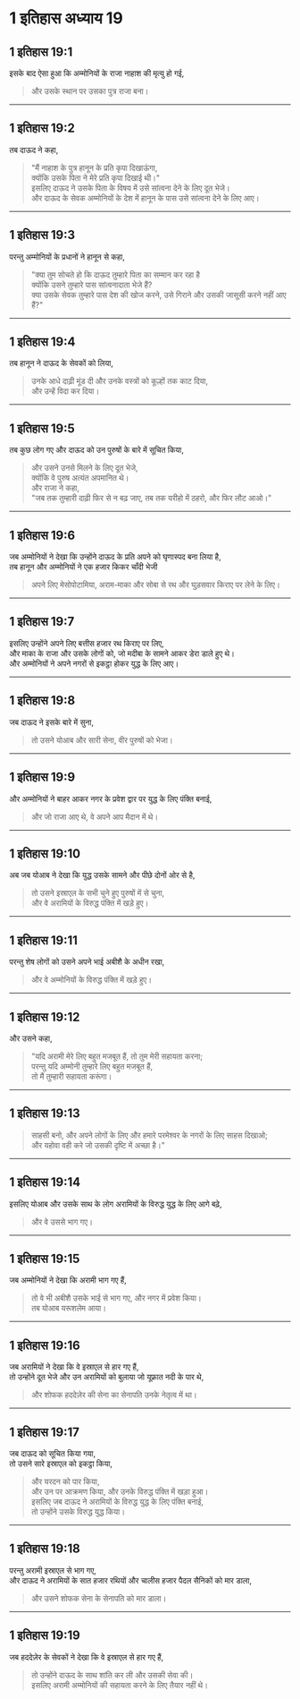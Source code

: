 # 1 इतिहास अध्याय 19

## 1 इतिहास 19:1

इसके बाद ऐसा हुआ कि अम्मोनियों के राजा नाहाश की मृत्यु हो गई,

> और उसके स्थान पर उसका पुत्र राजा बना।

---

## 1 इतिहास 19:2

तब दाऊद ने कहा,

> "मैं नाहाश के पुत्र हानून के प्रति कृपा दिखाऊंगा,  
> क्योंकि उसके पिता ने मेरे प्रति कृपा दिखाई थी।"  
> इसलिए दाऊद ने उसके पिता के विषय में उसे सांत्वना देने के लिए दूत भेजे।  
> और दाऊद के सेवक अम्मोनियों के देश में हानून के पास उसे सांत्वना देने के लिए आए।

---

## 1 इतिहास 19:3

परन्तु अम्मोनियों के प्रधानों ने हानून से कहा,

> "क्या तुम सोचते हो कि दाऊद तुम्हारे पिता का सम्मान कर रहा है  
> क्योंकि उसने तुम्हारे पास सांत्वनादाता भेजे हैं?  
> क्या उसके सेवक तुम्हारे पास देश की खोज करने, उसे गिराने और उसकी जासूसी करने नहीं आए हैं?"

---

## 1 इतिहास 19:4

तब हानून ने दाऊद के सेवकों को लिया,

> उनके आधे दाढ़ी मूंड दी और उनके वस्त्रों को कूल्हों तक काट दिया,  
> और उन्हें विदा कर दिया।

---

## 1 इतिहास 19:5

तब कुछ लोग गए और दाऊद को उन पुरुषों के बारे में सूचित किया,

> और उसने उनसे मिलने के लिए दूत भेजे,  
> क्योंकि वे पुरुष अत्यंत अपमानित थे।  
> और राजा ने कहा,  
> "जब तक तुम्हारी दाढ़ी फिर से न बढ़ जाए, तब तक यरीहो में ठहरो, और फिर लौट आओ।"

---

## 1 इतिहास 19:6

जब अम्मोनियों ने देखा कि उन्होंने दाऊद के प्रति अपने को घृणास्पद बना लिया है,  
तब हानून और अम्मोनियों ने एक हजार किकर चाँदी भेजी

> अपने लिए मेसोपोटामिया, अराम-माका और सोबा से रथ और घुड़सवार किराए पर लेने के लिए।

---

## 1 इतिहास 19:7

इसलिए उन्होंने अपने लिए बत्तीस हजार रथ किराए पर लिए,  
और माका के राजा और उसके लोगों को, जो मदीबा के सामने आकर डेरा डाले हुए थे।  
और अम्मोनियों ने अपने नगरों से इकट्ठा होकर युद्ध के लिए आए।

---

## 1 इतिहास 19:8

जब दाऊद ने इसके बारे में सुना,

> तो उसने योआब और सारी सेना, वीर पुरुषों को भेजा।

---

## 1 इतिहास 19:9

और अम्मोनियों ने बाहर आकर नगर के प्रवेश द्वार पर युद्ध के लिए पंक्ति बनाई,

> और जो राजा आए थे, वे अपने आप मैदान में थे।

---

## 1 इतिहास 19:10

अब जब योआब ने देखा कि युद्ध उसके सामने और पीछे दोनों ओर से है,

> तो उसने इस्राएल के सभी चुने हुए पुरुषों में से चुना,  
> और वे अरामियों के विरुद्ध पंक्ति में खड़े हुए।

---

## 1 इतिहास 19:11

परन्तु शेष लोगों को उसने अपने भाई अबीशै के अधीन रखा,

> और वे अम्मोनियों के विरुद्ध पंक्ति में खड़े हुए।

---

## 1 इतिहास 19:12

और उसने कहा,

> "यदि अरामी मेरे लिए बहुत मजबूत हैं, तो तुम मेरी सहायता करना;  
> परन्तु यदि अम्मोनी तुम्हारे लिए बहुत मजबूत हैं,  
> तो मैं तुम्हारी सहायता करूंगा।

---

## 1 इतिहास 19:13

> साहसी बनो, और अपने लोगों के लिए और हमारे परमेश्वर के नगरों के लिए साहस दिखाओ;  
> और यहोवा वही करे जो उसकी दृष्टि में अच्छा है।"

---

## 1 इतिहास 19:14

इसलिए योआब और उसके साथ के लोग अरामियों के विरुद्ध युद्ध के लिए आगे बढ़े,

> और वे उससे भाग गए।

---

## 1 इतिहास 19:15

जब अम्मोनियों ने देखा कि अरामी भाग गए हैं,

> तो वे भी अबीशै उसके भाई से भाग गए, और नगर में प्रवेश किया।  
> तब योआब यरूशलेम आया।

---

## 1 इतिहास 19:16

जब अरामियों ने देखा कि वे इस्राएल से हार गए हैं,  
तो उन्होंने दूत भेजे और उन अरामियों को बुलाया जो यूफ्रात नदी के पार थे,

> और शोफक हददेज़ेर की सेना का सेनापति उनके नेतृत्व में था।

---

## 1 इतिहास 19:17

जब दाऊद को सूचित किया गया,  
तो उसने सारे इस्राएल को इकट्ठा किया,

> और यरदन को पार किया,  
> और उन पर आक्रमण किया, और उनके विरुद्ध पंक्ति में खड़ा हुआ।  
> इसलिए जब दाऊद ने अरामियों के विरुद्ध युद्ध के लिए पंक्ति बनाई,  
> तो उन्होंने उसके विरुद्ध युद्ध किया।

---

## 1 इतिहास 19:18

परन्तु अरामी इस्राएल से भाग गए,  
और दाऊद ने अरामियों के सात हजार रथियों और चालीस हजार पैदल सैनिकों को मार डाला,

> और उसने शोफक सेना के सेनापति को मार डाला।

---

## 1 इतिहास 19:19

जब हददेज़ेर के सेवकों ने देखा कि वे इस्राएल से हार गए हैं,

> तो उन्होंने दाऊद के साथ शांति कर ली और उसकी सेवा की।  
> इसलिए अरामी अम्मोनियों की सहायता करने के लिए तैयार नहीं थे।
